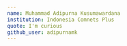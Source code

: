 ```yaml
---
name: Muhammad Adipurna Kusumawardana 
institution: Indonesia Comnets Plus
quote: I'm curious
github_user: adipurnamk
---
```


